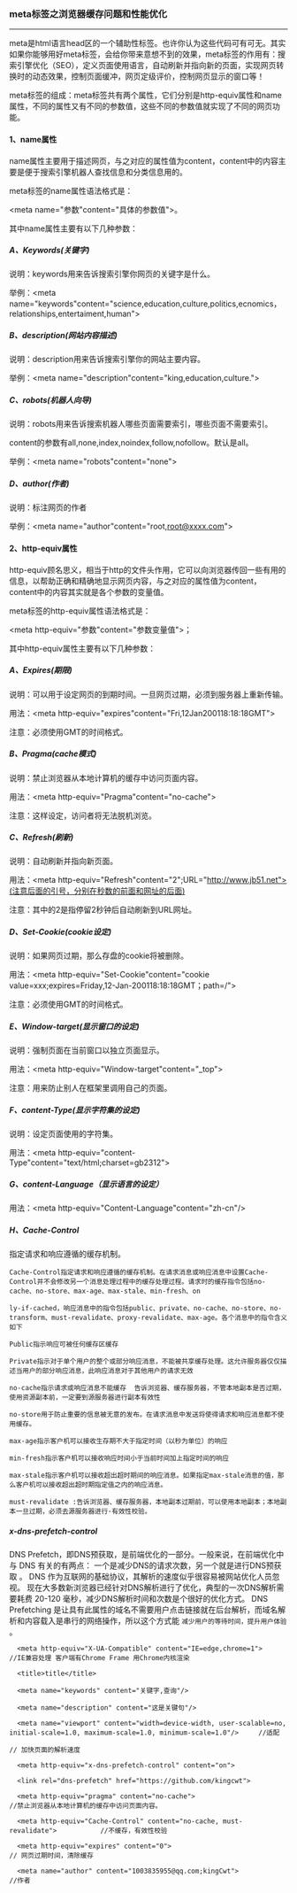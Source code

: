 
### meta标签之浏览器缓存问题和性能优化

-----------------------


meta是html语言head区的一个辅助性标签。也许你认为这些代码可有可无。其实如果你能够用好meta标签，会给你带来意想不到的效果，meta标签的作用有：搜索引擎优化（SEO），定义页面使用语言，自动刷新并指向新的页面，实现网页转换时的动态效果，控制页面缓冲，网页定级评价，控制网页显示的窗口等！

meta标签的组成：meta标签共有两个属性，它们分别是http-equiv属性和name属性，不同的属性又有不同的参数值，这些不同的参数值就实现了不同的网页功能。

#### 1、name属性

name属性主要用于描述网页，与之对应的属性值为content，content中的内容主要是便于搜索引擎机器人查找信息和分类信息用的。

meta标签的name属性语法格式是：

<meta name="参数"content="具体的参数值">。

其中name属性主要有以下几种参数：　

##### A、Keywords(关键字)　

说明：keywords用来告诉搜索引擎你网页的关键字是什么。

举例：<meta name="keywords"content="science,education,culture,politics,ecnomics，relationships,entertaiment,human">

##### B、description(网站内容描述)

说明：description用来告诉搜索引擎你的网站主要内容。

举例：<meta name="description"content="king,education,culture.">

##### C、robots(机器人向导)

说明：robots用来告诉搜索机器人哪些页面需要索引，哪些页面不需要索引。

content的参数有all,none,index,noindex,follow,nofollow。默认是all。

举例：<meta name="robots"content="none">

##### D、author(作者)

说明：标注网页的作者

举例：<meta name="author"content="root,root@xxxx.com">

#### 2、http-equiv属性

http-equiv顾名思义，相当于http的文件头作用，它可以向浏览器传回一些有用的信息，以帮助正确和精确地显示网页内容，与之对应的属性值为content，content中的内容其实就是各个参数的变量值。

meta标签的http-equiv属性语法格式是：

<meta http-equiv="参数"content="参数变量值">；

其中http-equiv属性主要有以下几种参数：

##### A、Expires(期限)

说明：可以用于设定网页的到期时间。一旦网页过期，必须到服务器上重新传输。

用法：<meta http-equiv="expires"content="Fri,12Jan200118:18:18GMT">

注意：必须使用GMT的时间格式。

##### B、Pragma(cache模式)

说明：禁止浏览器从本地计算机的缓存中访问页面内容。

用法：<meta http-equiv="Pragma"content="no-cache">

注意：这样设定，访问者将无法脱机浏览。

##### C、Refresh(刷新)

说明：自动刷新并指向新页面。

用法：<meta http-equiv="Refresh"content="2";URL="http://www.jb51.net">(注意后面的引号，分别在秒数的前面和网址的后面)

注意：其中的2是指停留2秒钟后自动刷新到URL网址。

##### D、Set-Cookie(cookie设定)

说明：如果网页过期，那么存盘的cookie将被删除。

用法：<meta http-equiv="Set-Cookie"content="cookie value=xxx;expires=Friday,12-Jan-200118:18:18GMT；path=/">

注意：必须使用GMT的时间格式。

##### E、Window-target(显示窗口的设定)

说明：强制页面在当前窗口以独立页面显示。

用法：<meta http-equiv="Window-target"content="_top">

注意：用来防止别人在框架里调用自己的页面。

##### F、content-Type(显示字符集的设定)

说明：设定页面使用的字符集。

用法：<meta http-equiv="content-Type"content="text/html;charset=gb2312">

##### G、content-Language（显示语言的设定）

用法：<meta http-equiv="Content-Language"content="zh-cn"/>

##### H、Cache-Control
指定请求和响应遵循的缓存机制。
```
Cache-Control指定请求和响应遵循的缓存机制。在请求消息或响应消息中设置Cache-Control并不会修改另一个消息处理过程中的缓存处理过程。请求时的缓存指令包括no-cache、no-store、max-age、max-stale、min-fresh、on

ly-if-cached，响应消息中的指令包括public、private、no-cache、no-store、no-transform、must-revalidate、proxy-revalidate、max-age。各个消息中的指令含义如下

Public指示响应可被任何缓存区缓存

Private指示对于单个用户的整个或部分响应消息，不能被共享缓存处理。这允许服务器仅仅描述当用户的部分响应消息，此响应消息对于其他用户的请求无效

no-cache指示请求或响应消息不能缓存  告诉浏览器、缓存服务器，不管本地副本是否过期，使用资源副本前，一定要到源服务器进行副本有效性

no-store用于防止重要的信息被无意的发布。在请求消息中发送将使得请求和响应消息都不使用缓存。

max-age指示客户机可以接收生存期不大于指定时间（以秒为单位）的响应

min-fresh指示客户机可以接收响应时间小于当前时间加上指定时间的响应

max-stale指示客户机可以接收超出超时期间的响应消息。如果指定max-stale消息的值，那么客户机可以接收超出超时期指定值之内的响应消息。

must-revalidate :告诉浏览器、缓存服务器，本地副本过期前，可以使用本地副本；本地副本一旦过期，必须去源服务器进行·有效性校验。
```


##### x-dns-prefetch-control

DNS Prefetch，即DNS预获取，是前端优化的一部分。一般来说，在前端优化中与 DNS 有关的有两点：
一个是减少DNS的请求次数，另一个就是进行DNS预获取 。
DNS 作为互联网的基础协议，其解析的速度似乎很容易被网站优化人员忽视。
现在大多数新浏览器已经针对DNS解析进行了优化，典型的一次DNS解析需要耗费 20-120 毫秒，减少DNS解析时间和次数是个很好的优化方式。
DNS Prefetching 是让具有此属性的域名不需要用户点击链接就在后台解析，而域名解析和内容载入是串行的网络操作，所以这个方式能 `减少用户的等待时间，提升用户体验` 。


```
  <meta http-equiv="X-UA-Compatible" content="IE=edge,chrome=1">           //IE兼容处理 客户端有Chrome Frame 用Chrome内核渲染

  <title>title</title>

  <meta name="keywords" content="关键字,查询"/>

  <meta name="description" content="这是关键句"/>

  <meta name="viewport" content="width=device-width, user-scalable=no, initial-scale=1.0, maximum-scale=1.0, minimum-scale=1.0"/>     //适配

// 加快页面的解析速度

  <meta http-equiv="x-dns-prefetch-control" content="on">

  <link rel="dns-prefetch" href="https://github.com/kingcwt">

  <meta http-equiv="pragma" content="no-cache">                                //禁止浏览器从本地计算机的缓存中访问页面内容。

  <meta http-equiv="Cache-Control" content="no-cache, must-revalidate">           //不缓存，有效性校验

  <meta http-equiv="expires" content="0">                                          // 网页过期时间，清除缓存

  <meta name="author" content="1003835955@qq.com;kingCwt">                        //作者





```
